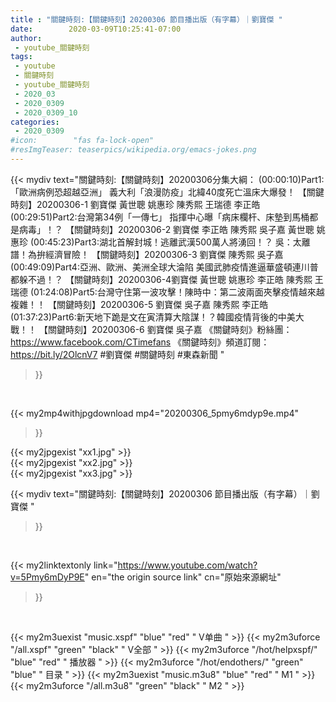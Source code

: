 ```yaml
---
title : "關鍵時刻:【關鍵時刻】20200306 節目播出版（有字幕）｜劉寶傑 "
date:        2020-03-09T10:25:41-07:00
author:
 - youtube_關鍵時刻
tags:
 - youtube
 - 關鍵時刻
 - youtube_關鍵時刻
 - 2020_03
 - 2020_0309
 - 2020_0309_10
categories:
 - 2020_0309
#icon:        "fas fa-lock-open"
#resImgTeaser: teaserpics/wikipedia.org/emacs-jokes.png
---
```


{{< mydiv text="關鍵時刻:【關鍵時刻】20200306分集大綱：  (00:00:10)Part1:「歐洲病例恐超越亞洲」 義大利「浪漫防疫」北緯40度死亡溫床大爆發！ 【關鍵時刻】20200306-1 劉寶傑 黃世聰 姚惠珍 陳秀熙 王瑞德 李正皓  (00:29:51)Part2:台灣第34例「一傳七」 指揮中心曝「病床欄杆、床墊到馬桶都是病毒」！？ 【關鍵時刻】20200306-2 劉寶傑 李正皓 陳秀熙 吳子嘉 黃世聰 姚惠珍  (00:45:23)Part3:湖北首解封城！逃離武漢500萬人將湧回！？ 吳：太離譜！為拚經濟冒險！ 【關鍵時刻】20200306-3 劉寶傑 陳秀熙 吳子嘉  (00:49:09)Part4:亞洲、歐洲、美洲全球大淪陷 美國武肺疫情進逼華盛頓連川普都躲不過！？ 【關鍵時刻】20200306-4劉寶傑 黃世聰 姚惠珍 李正皓 陳秀熙 王瑞德  (01:24:08)Part5:台灣守住第一波攻擊！陳時中：第二波兩面夾擊疫情越來越複雜！！ 【關鍵時刻】20200306-5 劉寶傑 吳子嘉 陳秀熙 李正皓  (01:37:23)Part6:新天地下跪是文在寅清算大陰謀！？韓國疫情背後的中美大戰！！ 【關鍵時刻】20200306-6 劉寶傑 吳子嘉  《關鍵時刻》粉絲團：https://www.facebook.com/CTimefans 《關鍵時刻》頻道訂閱：https://bit.ly/2OlcnV7  #劉寶傑 #關鍵時刻 #東森新聞 "
>}}
<br>


{{< my2mp4withjpgdownload mp4="20200306_5pmy6mdyp9e.mp4"
>}}

{{< my2jpgexist "xx1.jpg" >}}<br>
{{< my2jpgexist "xx2.jpg" >}}<br>
{{< my2jpgexist "xx3.jpg" >}}<br>



{{< mydiv text="關鍵時刻:【關鍵時刻】20200306 節目播出版（有字幕）｜劉寶傑 "
>}}
<br>

{{< my2linktextonly link="https://www.youtube.com/watch?v=5Pmy6mDyP9E"
en="the origin source link" cn="原始來源網址"
>}}


<br>

{{< my2m3uexist "music.xspf"        "blue"   "red"    " V单曲 " >}} {{< my2m3uforce "/all.xspf"         "green"  "black"  " V全部 " >}} {{< my2m3uforce "/hot/helpxspf/"    "blue"   "red"    " 播放器 " >}} {{< my2m3uforce "/hot/endothers/"   "green"  "blue"   " 目录 " >}} {{< my2m3uexist "music.m3u8"        "blue"   "red"    " M1 " >}} {{< my2m3uforce "/all.m3u8"         "green"  "black"  " M2 " >}} 
